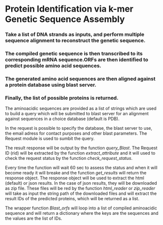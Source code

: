 # Protein Identification via k-mer Genetic Sequence Assembly

### Take a list of DNA strands as inputs, and perform multiple sequence alignment to reconstruct the genetic sequence.
### The compiled genetic sequence is then transcribed to its corresponding mRNA sequence.ORFs are then identified  to predict possible amino acid sequences.
### The generated amino acid sequences are then aligned against a protein database using blast server. 
### Finally, the list of possible proteins is returned.

The aminoacidic sequences are provided as a list of strings which are used to 
build a query which will be submitted to blast server for an alignment against sequences in 
a choice database (default is PDB). 

In the request is possible to specify the database, 
the blast server to use, the email adress for contact purposes and other blast parameters.
The Request module is used to sumbit the query. 

The result response will be output by the function *query_Blast*. 
The Request ID (rid) will be extracted by the function *extract_attribute* and it will used to
check the request status by the function *check_request_status*.

Every time the function will wait 60 sec to assess the status and when it will become ready it will
breake and the function *get_results* will return the response object. The response object will be used to
extract the html (default) or json results. In the case of json results, they will be downloaded as zip file.
These files will be red by the function *html_reader* or *zip_reader* will take as input the string path of the downloaded files
and will extract the result IDs of the predicted proteins, which will be returned as a list.

The wrapper function *Blast_orfs* will loop into a list of compiled aminoacidic sequence and
will return a dictionary where the keys are the sequences and the values are the list of IDs.


